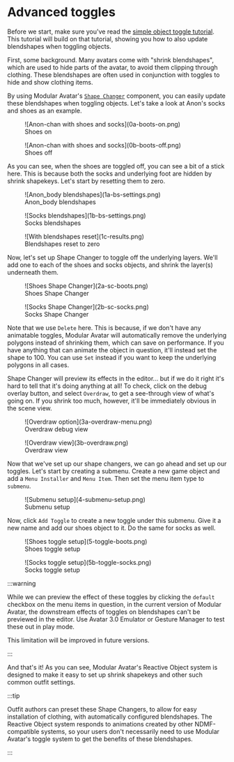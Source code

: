 ﻿---
sidebar_position: 5
---

# Advanced toggles

Before we start, make sure you've read the [simple object toggle tutorial](/docs/tutorials/object_toggle/).
This tutorial will build on that tutorial, showing you how to also update blendshapes when toggling objects.

First, some background. Many avatars come with "shrink blendshapes", which are used to hide parts of the avatar, to
avoid them clipping through clothing. These blendshapes are often used in conjunction with toggles to hide and show
clothing items.

By using Modular Avatar's [`Shape Changer`](/docs/reference/reactive-components/shape-changer/) component, you can
easily update these
blendshapes
when toggling objects. Let's take a look at Anon's socks and shoes as an example.

<div style={{"display": "flex", "flex-direction": "row"}}>
<figure>
![Anon-chan with shoes and socks](0a-boots-on.png)
<figcaption>Shoes on</figcaption>
</figure>

<figure>
![Anon-chan with shoes and socks](0b-boots-off.png)
<figcaption>Shoes off</figcaption>
</figure>
</div>

As you can see, when the shoes are toggled off, you can see a bit of a stick here. This is because both the socks and
underlying foot are hidden by shrink shapekeys. Let's start by resetting them to zero.

<div style={{"display": "flex", "flex-direction": "row"}}>
<figure>
![Anon_body blendshapes](1a-bs-settings.png)
<figcaption>Anon_body blendshapes</figcaption>
</figure>

<figure>
![Socks blendshapes](1b-bs-settings.png)
<figcaption>Socks blendshapes</figcaption>
</figure>
</div>

<figure>
![With blendshapes reset](1c-results.png)
<figcaption>Blendshapes reset to zero</figcaption>
</figure>

Now, let's set up Shape Changer to toggle off the underlying layers. We'll add one to each of the shoes and socks
objects,
and shrink the layer(s) underneath them.

<div style={{"display": "flex", "flex-direction": "row"}}>
<figure>
![Shoes Shape Changer](2a-sc-boots.png)
<figcaption>Shoes Shape Changer</figcaption>
</figure>

<figure>
![Socks Shape Changer](2b-sc-socks.png)
<figcaption>Socks Shape Changer</figcaption>
</figure>
</div>

Note that we use `Delete` here. This is because, if we don't have any animatable toggles, Modular Avatar will
automatically remove the underlying polygons instead of shrinking them, which can save on performance. If you have
anything that can animate the object in question, it'll instead set the shape to 100. You can use `Set` instead if you
want to keep the underlying polygons in all cases.

Shape Changer will preview its effects in the editor... but if we do it right it's hard to tell that it's doing anything
at all! To check, click on the debug overlay button, and select `Overdraw`, to get a see-through view of what's going
on.
If you shrink too much, however, it'll be immediately obvious in the scene view.

<div style={{"display": "flex", "flex-direction": "row"}}>
<figure style={{"width": "100%"}}>
![Overdraw option](3a-overdraw-menu.png)
<figcaption>Overdraw debug view</figcaption>
</figure>

<figure>
![Overdraw view](3b-overdraw.png)
<figcaption>Overdraw view</figcaption>
</figure>
</div>

Now that we've set up our shape changers, we can go ahead and set up our toggles. Let's start by creating a submenu.
Create a new game object and add a `Menu Installer` and `Menu Item`. Then set the menu item type to `submenu`.

<div style={{"display": "flex", "flex-direction": "row", "justify-content": "center"}}>
<figure>
![Submenu setup](4-submenu-setup.png)
<figcaption>Submenu setup</figcaption>
</figure>
</div>

Now, click `Add Toggle` to create a new toggle under this submenu. Give it a new name and add our shoes object to it.
Do the same for socks as well.

<div style={{"display": "flex", "flex-direction": "row", "justify-content": "center"}}>
<figure>
![Shoes toggle setup](5-toggle-boots.png)
<figcaption>Shoes toggle setup</figcaption>
</figure>

<figure>
![Socks toggle setup](5b-toggle-socks.png)
<figcaption>Socks toggle setup</figcaption>
</figure>
</div>

:::warning

While we can preview the effect of these toggles by clicking the `default` checkbox on the menu items in
question, in the current version of Modular Avatar, the downstream effects of toggles on blendshapes can't be previewed
in the editor. Use Avatar 3.0 Emulator or Gesture Manager to test these out in play mode.

This limitation will be improved in future versions.

:::

And that's it! As you can see, Modular Avatar's Reactive Object system is designed to make it easy to set up shrink
shapekeys and other such common outfit settings.

:::tip

Outfit authors can preset these Shape Changers, to allow for easy installation of clothing, with automatically
configured blendshapes. The Reactive Object system responds to animations created by other NDMF-compatible systems, so
your users don't necessarily need to use Modular Avatar's toggle system to get the benefits of these blendshapes.

:::